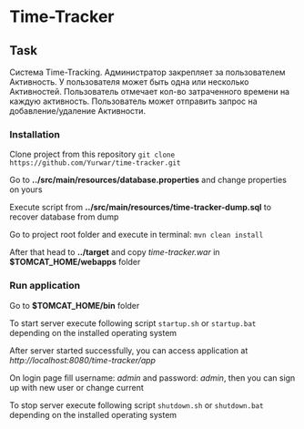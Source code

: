 # Time-Tracker
## Task
Система Time-Tracking. Администратор закрепляет за пользователем
Активность. У пользователя может быть одна или несколько Активностей.
Пользователь отмечает кол-во затраченного времени на каждую активность.
Пользователь может отправить запрос на добавление/удаление
Активности.
### Installation
Clone project from this repository `git clone https://github.com/Yurwar/time-tracker.git`

Go to **../src/main/resources/database.properties** and change properties on yours

Execute script from 
**../src/main/resources/time-tracker-dump.sql** to recover database from dump

Go to project root folder and execute in terminal: `mvn clean install`

After that head to **../target** and copy *time-tracker.war* in **$TOMCAT_HOME/webapps** folder
### Run application
Go to **$TOMCAT_HOME/bin** folder

To start server execute following script `startup.sh` 
or `startup.bat` depending on the installed operating system

After server started successfully, 
you can access application at *http://localhost:8080/time-tracker/app*

On login page fill username: _admin_ and password: _admin_, then you can sign up with new user or change current

To stop server execute following script `shutdown.sh` 
or `shutdown.bat` depending on the installed operating system


